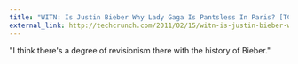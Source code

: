 ```yaml
---
title: "WITN: Is Justin Bieber Why Lady Gaga Is Pantsless In Paris? [TCTV]"
external_link: http://techcrunch.com/2011/02/15/witn-is-justin-bieber-why-lady-gaga-is-pantsless-in-paris/
---
```

"I think there's a degree of revisionism there with the history of Bieber."

